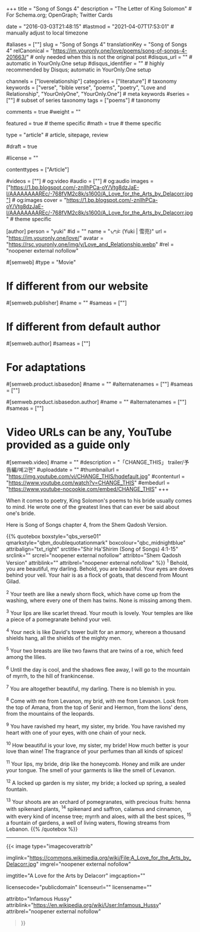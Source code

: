 +++
title = "Song of Songs 4"
description = "The Letter of King Solomon"	# For Schema.org; OpenGraph; Twitter Cards

date = "2016-03-03T21:48:15"
#lastmod = "2021-04-07T17:53:01"                 # manually adjust to local timezone

#aliases = [""]
slug = "Song of Songs 4"
translationKey = "Song of Songs 4"
relCanonical = "https://im.youronly.one/love/poems/song-of-songs-4-201663/"														# only needed when this is not the original post
#disqus_url = ""                                                    # automatic in YourOnly.One setup
#disqus_identifier = ""                                             # highly recommended by Disqus; automatic in YourOnly.One setup

channels = ["loverelationship"]
categories = ["literature"]														# taxonomy
keywords = ["verse", "bible verse", "poems", "poetry", "Love and Relationship", "YourOnlyOne", "YourOnly.One"]															# meta keywords
#series = [""]																# subset of series taxonomy
tags = ["poems"]																	# taxonomy

comments = true
#weight = ""

featured = true															# theme specific
#math = true																	# theme specific

type = "article"                                                           # article, sitepage, review

#draft = true

#license = ""

contenttypes = ["Article"]

#videos = [""]																# og:video
#audio = [""]																# og:audio
images = ["https://1.bp.blogspot.com/-znlIhPCa-oY/Vtg8dzJaE-I/AAAAAAAAREc/-768fVM2c8k/s1600/A_Love_for_the_Arts_by_Delacorr.jpg"]    # og:images
cover = "https://1.bp.blogspot.com/-znlIhPCa-oY/Vtg8dzJaE-I/AAAAAAAAREc/-768fVM2c8k/s1600/A_Love_for_the_Arts_by_Delacorr.jpg"       # theme specific

[author]
person = "yuki"
#id = ""
name = "ᜌᜓᜃᜒ (Yuki | 雪亮)"
url = "https://im.youronly.one/love/"
avatar = "https://rsc.youronly.one/img/y/Love_and_Relationship.webp"
#rel = "noopener external nofollow"

#[semweb]
#type = "Movie"

# If different from our website
#[semweb.publisher]
#name = ""
#sameas = [""]

# If different from default author
#[semweb.author]
#sameas = [""]

# For adaptations
#[semweb.product.isbasedon]
#name = ""
#alternatenames = [""]
#sameas = [""]

#[semweb.product.isbasedon.author]
#name = ""
#alternatenames = [""]
#sameas = [""]

# Video URLs can be any, YouTube provided as a guide only
#[semweb.video]
#name = ""
#description = "「CHANGE_THIS」 trailer/予告編/예고편"
#uploaddate = ""
#thumbnailurl = "https://img.youtube.com/vi/CHANGE_THIS/hqdefault.jpg"
#contenturl = "https://www.youtube.com/watch?v=CHANGE_THIS"
#embedurl = "https://www.youtube-nocookie.com/embed/CHANGE_THIS"
+++

When it comes to poetry, King Solomon's poems to his bride usually comes to mind. He wrote one of the greatest lines that can ever be said about one's bride.

Here is Song of Songs chapter 4, from the Shem Qadosh Version.

<!--more-->

{{% quotebox boxstyle="qbs_verse01" qmarkstyle="qbm_doublequotationmark" boxcolour="qbc_midnightblue" attribalign="txt_right" srctitle="Shir Ha'Shirim (Song of Songs) 4:1-15" srclink="" srcrel="noopener external nofollow" attribto="Shem Qadosh Version" attriblink="" attribrel="noopener external nofollow" %}}
<sup>1</sup> Behold, you are beautiful, my darling.
Behold, you are beautiful.
Your eyes are doves behind your veil.
Your hair is as a flock of goats, that descend from Mount Gilad.

<sup>2</sup> Your teeth are like a newly shorn flock,
which have come up from the washing,
where every one of them has twins.
None is missing among them.

<sup>3</sup> Your lips are like scarlet thread.
Your mouth is lovely.
Your temples are like a piece of a pomegranate behind your veil.

<sup>4</sup> Your neck is like David's tower built for an armory,
whereon a thousand shields hang,
all the shields of the mighty men.

<sup>5</sup> Your two breasts are like two fawns that are twins of a roe,
which feed among the lilies.

<sup>6</sup> Until the day is cool, and the shadows flee away,
I will go to the mountain of myrrh, to the hill of frankincense.

<sup>7</sup> You are altogether beautiful, my darling.
There is no blemish in you.

<sup>8</sup> Come with me from Levanon, my brid, with me from Levanon.
Look from the top of Amana, from the top of Senir and Hermon,
from the lions' dens, from the mountains of the leopards.

<sup>9</sup> You have ravished my heart, my sister, my bride.
You have ravished my heart with one of your eyes,
with one chain of your neck.

<sup>10</sup> How beautiful is your love, my sister, my bride!
How much better is your love than wine!
The fragrance of your perfumes than all kinds of spices!

<sup>11</sup> Your lips, my bride, drip like the honeycomb.
Honey and milk are under your tongue.
The smell of your garments is like the smell of Levanon.

<sup>12</sup> A locked up garden is my sister, my bride;
a locked up spring, a sealed fountain.

<sup>13</sup> Your shoots are an orchard of pomegranates,
with precious fruits: henna with spikenard plants,
<sup>14</sup> spikenard and saffron, calamus and cinnamon,
with every kind of incense tree; myrrh and aloes, with all the best spices,
<sup>15</sup> a fountain of gardens,
a well of living waters, flowing streams from Lebanon.
{{% /quotebox %}}

-------

{{< image
  type="imagecoverattrib"

  imglink="https://commons.wikimedia.org/wiki/File:A_Love_for_the_Arts_by_Delacorr.jpg"
  imgrel="noopener external nofollow"

  imgtitle="A Love for the Arts by Delacorr"
  imgcaption=""

  licensecode="publicdomain"
  licenseurl=""
  licensename=""

  attribto="Infamous Hussy"
  attriblink="https://en.wikipedia.org/wiki/User:Infamous_Hussy"
  attribrel="noopener external nofollow"
>}}
